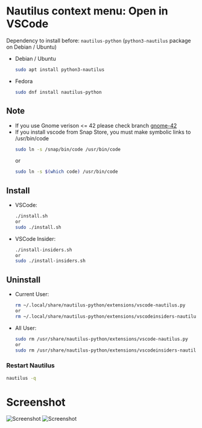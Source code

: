 # Nautilus context menu: Open in VSCode
Dependency to install before: `nautilus-python` (`python3-nautilus` package on Debian / Ubuntu)
- Debian / Ubuntu
    ```bash
    sudo apt install python3-nautilus
    ```  
- Fedora
    ```bash
    sudo dnf install nautilus-python
    ```
## Note
- If you use Gnome verison <= 42 please check branch [gnome-42](https://github.com/vvanloc/Nautilus-OpenInVSCode/tree/gnome-42)
- If you install vscode from Snap Store, you must make symbolic links to /usr/bin/code
    ```bash
    sudo ln -s /snap/bin/code /usr/bin/code
    ```
    or
    ```bash
    sudo ln -s $(which code) /usr/bin/code
    ```

## Install 
- VSCode:
    ```bash
    ./install.sh
    or
    sudo ./install.sh
    ```
- VSCode Insider:
    ```bash
    ./install-insiders.sh
    or
    sudo ./install-insiders.sh
    ```
## Uninstall 
- Current User:
    ```bash
    rm ~/.local/share/nautilus-python/extensions/vscode-nautilus.py
    or
    rm ~/.local/share/nautilus-python/extensions/vscodeinsiders-nautilus.py
    ```
- All User:
    ```bash
    sudo rm /usr/share/nautilus-python/extensions/vscode-nautilus.py
    or
    sudo rm /usr/share/nautilus-python/extensions/vscodeinsiders-nautilus.py
    ```
### Restart Nautilus
```bash
nautilus -q
```
# Screenshot
![](Figures/Screenshot.png "Screenshot")
![](Figures/Screenshot.gif "Screenshot")
